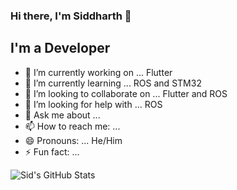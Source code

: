 ### Hi there, I'm Siddharth 👋


## I'm a Developer

- 🔭 I’m currently working on ... Flutter
- 🌱 I’m currently learning ... ROS and STM32
- 👯 I’m looking to collaborate on ...  Flutter and ROS
- 🤔 I’m looking for help with ... ROS
- 💬 Ask me about ...
- 📫 How to reach me: ... 
- 😄 Pronouns: ...  He/Him
- ⚡ Fun fact: ...

<img align="left" alt="Sid's GitHub Stats" src="https://github-readme-stats.codestackr.vercel.app/api?username=sid-5&show_icons=true&hide_border=true" />

